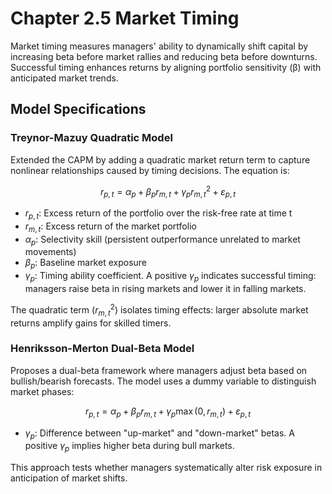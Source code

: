 # Chapter 2.5 Market Timing

Market timing measures managers' ability to dynamically shift capital by increasing beta before market rallies and reducing beta before downturns. Successful timing enhances returns by aligning portfolio sensitivity (β) with anticipated market trends.

## Model Specifications  

### Treynor-Mazuy Quadratic Model  

Extended the CAPM by adding a quadratic market return term to capture nonlinear relationships caused by timing decisions. The equation is:

$$
r_{p,t} = \alpha_p + \beta_p r_{m,t} + \gamma_p r_{m,t}^2 + \varepsilon_{p,t}
$$

- $r_{p,t}$: Excess return of the portfolio over the risk-free rate at time t
- $r_{m,t}$: Excess return of the market portfolio  
- $\alpha_p$: Selectivity skill (persistent outperformance unrelated to market movements)  
- $\beta_p$: Baseline market exposure  
- $\gamma_p$: Timing ability coefficient. A positive $\gamma_p$ indicates successful timing: managers raise beta in rising markets and lower it in falling markets.  

The quadratic term ($r_{m,t}^2$) isolates timing effects: larger absolute market returns amplify gains for skilled timers.  

### Henriksson-Merton Dual-Beta Model  

Proposes a dual-beta framework where managers adjust beta based on bullish/bearish forecasts. The model uses a dummy variable to distinguish market phases:  

$$
r_{p,t} = \alpha_p + \beta_p r_{m,t} + \gamma_p \max(0, r_{m,t}) + \varepsilon_{p,t}
$$

- $\gamma_p$: Difference between "up-market" and "down-market" betas. A positive $\gamma_p$ implies higher beta during bull markets.  

This approach tests whether managers systematically alter risk exposure in anticipation of market shifts.
